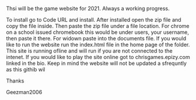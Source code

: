 Thsi will be the game website for 2021. Always a working progress.

To install go to Code URL and install.
After installed open the zip file and copy the file inside. 
Then paste the zip file under a file location. For chrome on a school issued chromebook this would be under users, your username, then paste it there.
For widown paste into the documents file.
If you would like to run the website run the index.html file in the home page of the folder.
This site is running ofline and will run if you are not connected to the intenet.
If you would like to play the site online got to chrisgames.epizy.com linked in the bio.
Keep in mind the website will not be updated a sfrequntly as this githib wil

Thanks

Geezman2006